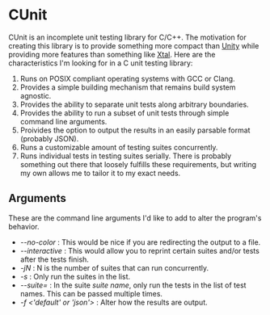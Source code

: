 # CUnit
CUnit is an incomplete unit testing library for C/C++. The motivation for creating this library is to provide something more compact than [Unity](https://github.com/ThrowTheSwitch/Unity/tree/master) while providing more features than something like [Xtal](https://github.com/PalmeseMattia/Xtal). Here are the characteristics I'm looking for in a C unit testing library:
1. Runs on POSIX compliant operating systems with GCC or Clang.
2. Provides a simple building mechanism that remains build system agnostic.
3. Provides the ability to separate unit tests along arbitrary boundaries.
4. Provides the ability to run a subset of unit tests through simple command line arguments.
5. Proivides the option to output the results in an easily parsable format (probably JSON).
6. Runs a customizable amount of testing suites concurrently.
7. Runs individual tests in testing suites serially.
There is probably something out there that loosely fulfills these requirements, but writing my own allows me to tailor it to my exact needs.
## Arguments
These are the command line arguments I'd like to add to alter the program's behavior.
+ *--no-color* : This would be nice if you are redirecting the output to a file.
+ *--interactive* : This would allow you to reprint certain suites and/or tests after the tests finish.
+ *-jN* : N is the number of suites that can run concurrently.
+ *-s <comma separated suite names>* : Only run the suites in the list.
+ *--suite=<suite name> <command separated test names>* : In the suite *suite name*, only run the tests in the list of test names. This can be passed multiple times.
+ *-f <'default' or 'json'>* : Alter how the results are output.
